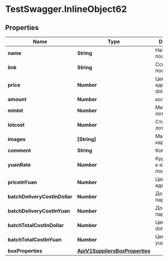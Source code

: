 # TestSwagger.InlineObject62

## Properties

Name | Type | Description | Notes
------------ | ------------- | ------------- | -------------
**name** | **String** | Название поставщика. | 
**link** | **String** | Ссылка на поставщика. | 
**price** | **Number** | Цена за еденицу, dollar | 
**amount** | **Number** | кол-во | 
**minlot** | **Number** | Минимальный лот. | 
**lotcost** | **Number** | Стоимость лота. | 
**images** | **[String]** | Массив картинок. | [optional] 
**comment** | **String** | Комментарий | 
**yuanRate** | **Number** | Курс доллара к юаню поставщика.  | [optional] 
**priceInYuan** | **Number** | Цена за еденицу, yuan | [optional] 
**batchDeliveryCostInDollar** | **Number** | Доставка партии, dollar | 
**batchDeliveryCostInYuan** | **Number** | Доставка партии, yuan | [optional] 
**batchTotalCostInDollar** | **Number** | Цена партии, dollar | [optional] 
**batchTotalCostInYuan** | **Number** | Цена партии, yuan | [optional] 
**boxProperties** | [**ApiV1SuppliersBoxProperties**](ApiV1SuppliersBoxProperties.md) |  | [optional] 


